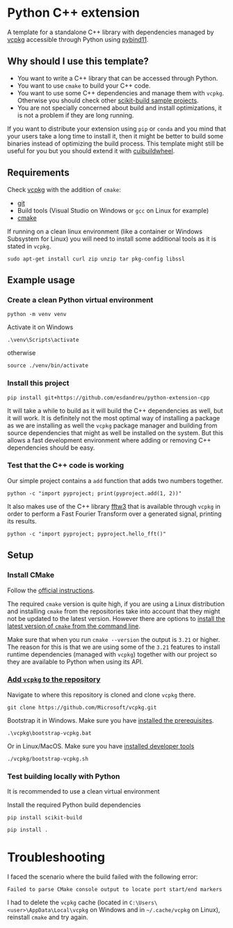 # Python C++ extension
A template for a standalone C++ library with dependencies managed by
[vcpkg](https://github.com/microsoft/vcpkg) accessible through Python using
[pybind11](https://github.com/pybind/pybind11).

## Why should I use this template?
- You want to write a C++ library that can be accessed through Python.
- You want to use `cmake` to build your C++ code.
- You want to use some C++ dependencies and manage them with `vcpkg`. Otherwise
  you should check other [scikit-build sample
  projects](https://github.com/scikit-build/scikit-build-sample-projects).
- You are not specially concerned about build and install optimizations, it is
  not a problem if they are long running.

If you want to distribute your extension using `pip` or `conda` and you mind
that your users take a long time to install it, then it might be better to
build some binaries instead of optimizing the build process. This template
might still be useful for you but you should extend it with
[cuibuildwheel](https://github.com/pypa/cibuildwheel).

## Requirements
Check [vcpkg](https://github.com/microsoft/vcpkg) with the addition of
`cmake`:
- [git](https://git-scm.com/downloads)
- Build tools (Visual Studio on Windows or `gcc` on Linux for example)
- [cmake](https://cmake.org/download/)

If running on a clean linux environment (like a container or Windows Subsystem
for Linux) you will need to install some additional tools as it is stated in
`vcpkg`.
```
sudo apt-get install curl zip unzip tar pkg-config libssl
```
## Example usage

### Create a clean Python virtual environment
```
python -m venv venv
```
Activate it on Windows
```
.\venv\Scripts\activate
```
otherwise
```
source ./venv/bin/activate
```

### Install this project
```
pip install git+https://github.com/esdandreu/python-extension-cpp
```
It will take a while to build as it will build the C++ dependencies as well,
but it will work. It is definitely not the most optimal way of installing a
package as we are installing as well the `vcpkg` package manager and building
from source dependencies that might as well be installed on the system. But
this allows a fast development environment where adding or removing C++
dependencies should be easy.

### Test that the C++ code is working
Our simple project contains a `add` function that adds two numbers together.
```
python -c "import pyproject; print(pyproject.add(1, 2))"
```

It also makes use of the C++ library
[fftw3](https://github.com/FFTW/fftw3.git) that is available through `vcpkg`
in order to perform a Fast Fourier Transform over a generated signal, printing
its results.
```
python -c "import pyproject; pyproject.hello_fft()"
```

## Setup
### Install CMake
Follow the [official instructions](https://cmake.org/install/).

The required `cmake` version is quite high, if you are using a Linux
distribution and installing `cmake` from the repositories take into account
that they might not be updated to the latest version. However there are options
to [install the latest version of `cmake` from the command
line](https://askubuntu.com/a/865294).

Make sure that when you run `cmake --version` the output is `3.21` or higher.
The reason for this is that we are using some of the `3.21` features to install
runtime dependencies (managed with `vcpkg`) together with our project so they
are available to Python when using its API.

### [Add `vcpkg` to the repository](https://vcpkg.io/en/getting-started.html)

Navigate to where this repository is cloned and clone `vcpkg` there.
```
git clone https://github.com/Microsoft/vcpkg.git
```

Bootstrap it in Windows. Make sure you have [installed the
prerequisites](https://github.com/microsoft/vcpkg).
```
.\vcpkg\bootstrap-vcpkg.bat
```

Or in Linux/MacOS. Make sure you have [installed developer
tools](https://github.com/microsoft/vcpkg)
```
./vcpkg/bootstrap-vcpkg.sh
```

### Test building locally with Python

It is recommended to use a clean virtual environment

Install the required Python build dependencies

```
pip install scikit-build
```

```
pip install .
```

# Troubleshooting
I faced the scenario where the build failed with the following error:
```
Failed to parse CMake console output to locate port start/end markers
```
I had to delete the `vcpkg` cache (located in
`C:\Users\<user>\AppData\Local\vcpkg` on Windows and in `~/.cache/vcpkg` on
Linux), reinstall `cmake` and try again.
